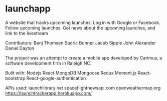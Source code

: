 # launchapp

A website that tracks upcoming launches. Log in with Google or Facebook. Follow upcoming launches. Get news about the upcoming launches, and link to the livestream

Contributors:
Benj Thomsen
Sadric Bonner
Jacob Sipple
John Alexander
Daniel Dayton

The project was an attempt to create a mobile app developed by Carimus, a software development firm in Raleigh NC.

Built with:
Nodejs
React
MongoDB
Mongoose
Redux
Moment.js
React-bootstrap
React-google-authentication

APIs used:
launchlibrary.net
spaceflightnewsapi.com
openweathermap.org
https://launchtrackerapp.herokuapp.com/
